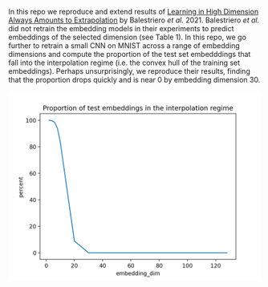 In this repo we reproduce and extend results of [Learning in High Dimension Always Amounts to Extrapolation](https://arxiv.org/abs/2110.09485) by Balestriero *et al.* 2021. Balestriero *et al.* did not retrain the embedding models in their experiments to predict embeddings of the selected dimension (see Table 1). In this repo, we go further to retrain a small CNN on MNIST across a range of embedding dimensions and compute the proportion of the test set embedddings that fall into the interpolation regime (i.e. the convex hull of the training set embeddings). Perhaps unsurprisingly, we reproduce their results, finding that the proportion drops quickly and is near 0 by embedding dimension 30.

![](interpolation-proportion.png)

